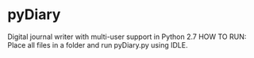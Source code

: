 # pyDiary
Digital journal writer with multi-user support in Python 2.7
HOW TO RUN: Place all files in a folder and run pyDiary.py using IDLE.
